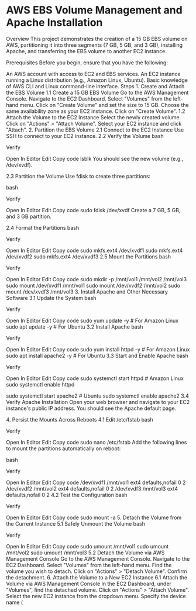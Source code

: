 AWS EBS Volume Management and Apache Installation
=============================================

Overview This project demonstrates the creation of a 15 GB EBS volume on
AWS, partitioning it into three segments (7 GB, 5 GB, and 3 GB),
installing Apache, and transferring the EBS volume to another EC2
instance.

Prerequisites Before you begin, ensure that you have the following:

An AWS account with access to EC2 and EBS services. An EC2 instance
running a Linux distribution (e.g., Amazon Linux, Ubuntu). Basic
knowledge of AWS CLI and Linux command-line interface. Steps 1. Create
and Attach the EBS Volume 1.1 Create a 15 GB EBS Volume Go to the AWS
Management Console. Navigate to the EC2 Dashboard. Select \"Volumes\"
from the left-hand menu. Click on \"Create Volume\" and set the size to
15 GB. Choose the same availability zone as your EC2 instance. Click on
\"Create Volume\". 1.2 Attach the Volume to the EC2 Instance Select the
newly created volume. Click on \"Actions\" \> \"Attach Volume\". Select
your EC2 instance and click \"Attach\". 2. Partition the EBS Volume 2.1
Connect to the EC2 Instance Use SSH to connect to your EC2 instance. 2.2
Verify the Volume bash

Verify

Open In Editor Edit Copy code lsblk You should see the new volume (e.g.,
/dev/xvdf).

2.3 Partition the Volume Use fdisk to create three partitions:

bash

Verify

Open In Editor Edit Copy code sudo fdisk /dev/xvdf Create a 7 GB, 5 GB,
and 3 GB partition.

2.4 Format the Partitions bash

Verify

Open In Editor Edit Copy code sudo mkfs.ext4 /dev/xvdf1 sudo mkfs.ext4
/dev/xvdf2 sudo mkfs.ext4 /dev/xvdf3 2.5 Mount the Partitions bash

Verify

Open In Editor Edit Copy code sudo mkdir -p /mnt/vol1 /mnt/vol2
/mnt/vol3 sudo mount /dev/xvdf1 /mnt/vol1 sudo mount /dev/xvdf2
/mnt/vol2 sudo mount /dev/xvdf3 /mnt/vol3 3. Install Apache and Other
Necessary Software 3.1 Update the System bash

Verify

Open In Editor Edit Copy code sudo yum update -y \# For Amazon Linux
sudo apt update -y \# For Ubuntu 3.2 Install Apache bash

Verify

Open In Editor Edit Copy code sudo yum install httpd -y \# For Amazon
Linux sudo apt install apache2 -y \# For Ubuntu 3.3 Start and Enable
Apache bash

Verify

Open In Editor Edit Copy code sudo systemctl start httpd \# Amazon Linux
sudo systemctl enable httpd

sudo systemctl start apache2 \# Ubuntu sudo systemctl enable apache2 3.4
Verify Apache Installation Open your web browser and navigate to your
EC2 instance\'s public IP address. You should see the Apache default
page.

4\. Persist the Mounts Across Reboots 4.1 Edit /etc/fstab bash

Verify

Open In Editor Edit Copy code sudo nano /etc/fstab Add the following
lines to mount the partitions automatically on reboot:

bash

Verify

Open In Editor Edit Copy code /dev/xvdf1 /mnt/vol1 ext4 defaults,nofail
0 2 /dev/xvdf2 /mnt/vol2 ext4 defaults,nofail 0 2 /dev/xvdf3 /mnt/vol3
ext4 defaults,nofail 0 2 4.2 Test the Configuration bash

Verify

Open In Editor Edit Copy code sudo mount -a 5. Detach the Volume from
the Current Instance 5.1 Safely Unmount the Volume bash

Verify

Open In Editor Edit Copy code sudo umount /mnt/vol1 sudo umount
/mnt/vol2 sudo umount /mnt/vol3 5.2 Detach the Volume via AWS Management
Console Go to the AWS Management Console. Navigate to the EC2 Dashboard.
Select \"Volumes\" from the left-hand menu. Find the volume you wish to
detach. Click on \"Actions\" \> \"Detach Volume\". Confirm the
detachment. 6. Attach the Volume to a New EC2 Instance 6.1 Attach the
Volume via AWS Management Console In the EC2 Dashboard, under
\"Volumes\", find the detached volume. Click on \"Actions\" \> \"Attach
Volume\". Select the new EC2 instance from the dropdown menu. Specify
the device name (
